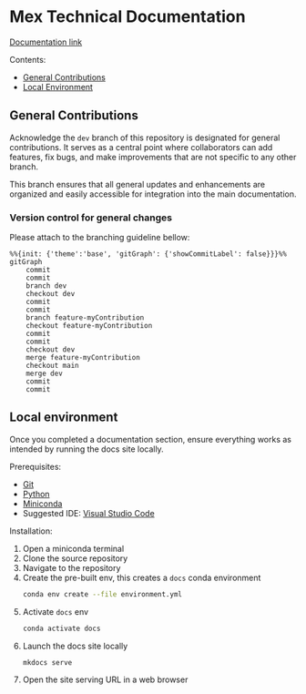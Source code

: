 # Mex Technical Documentation

[Documentation link](https://mex-data-science.github.io/mex-technical-documentation/)

Contents:
* [General Contributions](#general-contributions)
* [Local Environment](#local-environment)

## General Contributions

Acknowledge the `dev` branch of this repository is designated for general
contributions. It serves as a central point where collaborators can add
features, fix bugs, and make improvements that are not specific to any other
branch.

This branch ensures that all general updates and enhancements are organized and
easily accessible for integration into the main documentation.

### Version control for general changes

Please attach to the branching guideline bellow:

```mermaid
%%{init: {'theme':'base', 'gitGraph': {'showCommitLabel': false}}}%%
gitGraph
    commit
    commit
    branch dev
    checkout dev
    commit
    commit
    branch feature-myContribution
    checkout feature-myContribution
    commit
    commit
    checkout dev
    merge feature-myContribution
    checkout main
    merge dev
    commit
    commit
```

## Local environment

Once you completed a documentation section, ensure everything works as intended
by running the docs site locally.

Prerequisites:

* [Git](https://git-scm.com/downloads/win)
* [Python](https://www.python.org/downloads/)
* [Miniconda](https://www.anaconda.com/docs/getting-started/miniconda/install#windows-installation)
* Suggested IDE: [Visual Studio Code](https://code.visualstudio.com/)

Installation:

1. Open a miniconda terminal
2. Clone the source repository
3. Navigate to the repository
4. Create the pre-built env, this creates a `docs` conda environment
    ```sh
    conda env create --file environment.yml
    ```
5. Activate `docs` env
    ```sh
    conda activate docs
    ```
6. Launch the docs site locally
    ```sh
    mkdocs serve
    ```
7. Open the site serving URL in a web browser

